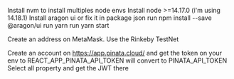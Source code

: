 Install nvm to install multiples node envs
Install node >=14.17.0 (i'm using 14.18.1)
Install aragon ui or fix it in package json
run
    npm install --save @aragon/ui
run 
    yarn
run 
    yarn start

Create an address on MetaMask.
Use the Rinkeby TestNet

Create an account on https://app.pinata.cloud/ and get the token on your env to REACT_APP_PINATA_API_TOKEN will convert to PINATA_API_TOKEN
Select all property and get the JWT there

